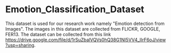 # Emotion_Classification_Dataset
This dataset is used for our research work namely "Emotion detection from Images". The images in this dataset are collected from FLICKR, GOOGLE, FER13. The dataset can
be collected from this link https://drive.google.com/file/d/1rSuZbalVQVs0hQ38G1NI5VV4_IIrF6oJ/view?usp=sharing.
